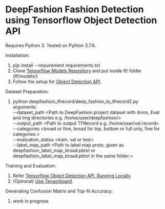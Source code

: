 # DeepFashion Fashion Detection using Tensorflow Object Detection API

Requires Python 3. Tested on Python 3.7.6.

Installation:
1. pip install --requirement requirements.txt
2. Clone [Tensorflow Models Repository](https://github.com/tensorflow/models) and put inside tf/ folder (tf/models/)
3. Follow the setup for [Object Detection API](https://github.com/tensorflow/models/tree/master/research/object_detection).

Dataset Preparation:
1. python deepfashion_tfrecord/deep_fashion_to_tfrecord2.py \
arguments:\
--dataset_path \<Path to DeepFashion project dataset with Anno, Eval and Img directories e.g. /home/user/deepfashion/\> \
--output_path \<Path to output TFRecord e.g. /home/user/val.record\> \
--categories \<broad or fine, broad for top, bottom or full only, fine for categories.\> \
--evaluation_status \<train, val or test\> \
--label_map_path \<Path to label map proto, given as deepfashion_label_map_broad.pbtxt or deepfashion_label_map_broad.pbtxt in the same folder.\>

Training and Evaluation:
1. Refer [Tensorflow Object Detection API, Running Locally](https://github.com/tensorflow/models/blob/master/research/object_detection/g3doc/running_locally.md#running-the-training-job).
2. (Optional) [Use Tensorboard](https://github.com/tensorflow/models/blob/master/research/object_detection/g3doc/running_locally.md#running-tensorboard).

Generating Confusion Matrix and Top-N Accuracy:
1. work in progress
